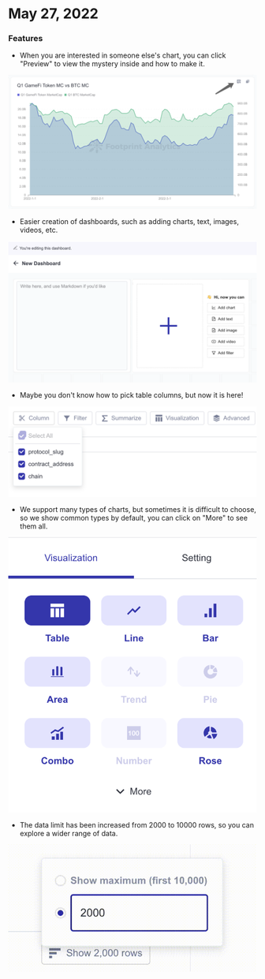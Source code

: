 # May 27, 2022

### Features

* When you are interested in someone else's chart, you can click "Preview" to view the mystery inside and how to make it.

![](<../../.gitbook/assets/image (44).png>)

* Easier creation of dashboards, such as adding charts, text, images, videos, etc.

![](<../../.gitbook/assets/image (33).png>)

* Maybe you don't know how to pick table columns, but now it is here!

![](<../../.gitbook/assets/image (45).png>)

* We support many types of charts, but sometimes it is difficult to choose, so we show common types by default, you can click on "More" to see them all.

![](<../../.gitbook/assets/image (46).png>)

* The data limit has been increased from 2000 to 10000 rows, so you can explore a wider range of data.

![](<../../.gitbook/assets/Kapture 2022-05-27 at 16.11.27.gif>)
